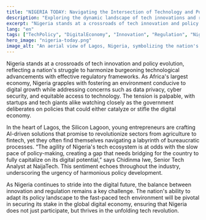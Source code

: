 ```yaml
---
title: "NIGERIA TODAY: Navigating the Intersection of Technology and Policy"
description: "Exploring the dynamic landscape of tech innovations and regulatory frameworks in Nigeria."
excerpt: "Nigeria stands at a crossroads of tech innovation and policy evolution."
lang: "en"
tags: ["TechPolicy", "DigitalEconomy", "Innovation", "Regulation", "Nigeria"]
hero_image: "nigeria-today.png"
image_alt: "An aerial view of Lagos, Nigeria, symbolizing the nation's tech growth"
---
```


Nigeria stands at a crossroads of tech innovation and policy evolution, reflecting a nation's struggle to harmonize burgeoning technological advancements with effective regulatory frameworks. As Africa's largest economy, Nigeria grapples with fostering an environment conducive to digital growth while addressing concerns such as data privacy, cyber security, and equitable access to technology. The tension is palpable, with startups and tech giants alike watching closely as the government deliberates on policies that could either catalyze or stifle the digital economy. 

In the heart of Lagos, the Silicon Lagoon, young entrepreneurs are crafting AI-driven solutions that promise to revolutionize sectors from agriculture to fintech, yet they often find themselves navigating a labyrinth of bureaucratic processes. “The agility of Nigeria's tech ecosystem is at odds with the slow pace of policy-making, creating a gap that needs bridging for the country to fully capitalize on its digital potential,” says Chidinma Iwe, Senior Tech Analyst at NaijaTech. This sentiment echoes throughout the industry, underscoring the urgency of harmonious policy development.

As Nigeria continues to stride into the digital future, the balance between innovation and regulation remains a key challenge. The nation's ability to adapt its policy landscape to the fast-paced tech environment will be pivotal in securing its stake in the global digital economy, ensuring that Nigeria does not just participate, but thrives in the unfolding tech revolution.